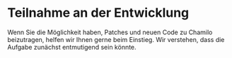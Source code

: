# Teilnahme an der Entwicklung

Wenn Sie die Möglichkeit haben, Patches und neuen Code zu Chamilo beizutragen, helfen wir Ihnen gerne beim Einstieg. Wir verstehen, dass die Aufgabe zunächst entmutigend sein könnte.

